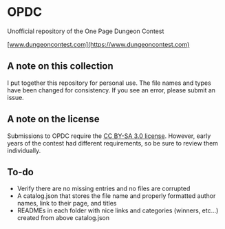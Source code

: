 # OPDC
Unofficial repository of the One Page Dungeon Contest

[www.dungeoncontest.com](https://www.dungeoncontest.com)

## A note on this collection

I put together this repository for personal use. The file names and types have been changed for consistency. If you see an error, please submit an issue.

## A note on the license

Submissions to OPDC require the [CC BY-SA 3.0 license](https://creativecommons.org/licenses/by-sa/3.0). However, early years of the contest had different requirements, so be sure to review them individually.

## To-do

- Verify there are no missing entries and no files are corrupted
- A catalog.json that stores the file name and properly formatted author names, link to their page, and titles
- READMEs in each folder with nice links and categories (winners, etc...) created from above catalog.json
